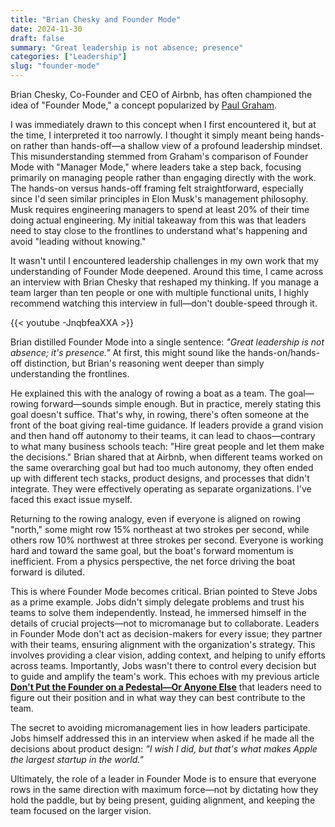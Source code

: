 ```yaml
---
title: "Brian Chesky and Founder Mode"
date: 2024-11-30
draft: false
summary: "Great leadership is not absence; presence"
categories: ["Leadership"]
slug: "founder-mode"
---
```


Brian Chesky, Co-Founder and CEO of Airbnb, has often championed the idea of "Founder Mode," a concept popularized by [Paul Graham](https://paulgraham.com/foundermode.html).

I was immediately drawn to this concept when I first encountered it, but at the time, I interpreted it too narrowly. I thought it simply meant being hands-on rather than hands-off—a shallow view of a profound leadership mindset. This misunderstanding stemmed from Graham's comparison of Founder Mode with "Manager Mode," where leaders take a step back, focusing primarily on managing people rather than engaging directly with the work. The hands-on versus hands-off framing felt straightforward, especially since I'd seen similar principles in Elon Musk's management philosophy. Musk requires engineering managers to spend at least 20% of their time doing actual engineering. My initial takeaway from this was that leaders need to stay close to the frontlines to understand what's happening and avoid "leading without knowing."

It wasn't until I encountered leadership challenges in my own work that my understanding of Founder Mode deepened. Around this time, I came across an interview with Brian Chesky that reshaped my thinking. If you manage a team larger than ten people or one with multiple functional units, I highly recommend watching this interview in full—don't double-speed through it.

{{< youtube -JnqbfeaXXA >}}

Brian distilled Founder Mode into a single sentence: *"Great leadership is not absence; it's presence."* At first, this might sound like the hands-on/hands-off distinction, but Brian's reasoning went deeper than simply understanding the frontlines.

He explained this with the analogy of rowing a boat as a team. The goal—rowing forward—sounds simple enough. But in practice, merely stating this goal doesn't suffice. That's why, in rowing, there's often someone at the front of the boat giving real-time guidance. If leaders provide a grand vision and then hand off autonomy to their teams, it can lead to chaos—contrary to what many business schools teach: "Hire great people and let them make the decisions." Brian shared that at Airbnb, when different teams worked on the same overarching goal but had too much autonomy, they often ended up with different tech stacks, product designs, and processes that didn't integrate. They were effectively operating as separate organizations. I've faced this exact issue myself.

Returning to the rowing analogy, even if everyone is aligned on rowing "north," some might row 15% northeast at two strokes per second, while others row 10% northwest at three strokes per second. Everyone is working hard and toward the same goal, but the boat's forward momentum is inefficient. From a physics perspective, the net force driving the boat forward is diluted.

This is where Founder Mode becomes critical. Brian pointed to Steve Jobs as a prime example. Jobs didn't simply delegate problems and trust his teams to solve them independently. Instead, he immersed himself in the details of crucial projects—not to micromanage but to collaborate. Leaders in Founder Mode don't act as decision-makers for every issue; they partner with their teams, ensuring alignment with the organization's strategy. This involves providing a clear vision, adding context, and helping to unify efforts across teams. Importantly, Jobs wasn't there to control every decision but to guide and amplify the team's work. This echoes with my previous article [**Don't Put the Founder on a Pedestal—Or Anyone Else**](https://www.hancezhang.blog/en/posts/no-pedestals/) that leaders need to figure out their position and in what way they can best contribute to the team.

The secret to avoiding micromanagement lies in how leaders participate. Jobs himself addressed this in an interview when asked if he made all the decisions about product design: *"I wish I did, but that's what makes Apple the largest startup in the world."*

Ultimately, the role of a leader in Founder Mode is to ensure that everyone rows in the same direction with maximum force—not by dictating how they hold the paddle, but by being present, guiding alignment, and keeping the team focused on the larger vision. 